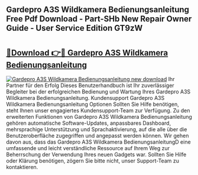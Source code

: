 ## Gardepro A3S Wildkamera Bedienungsanleitung Free Pdf Download - Part-SHb New Repair Owner Guide - User Service Edition GT9zW

# <h2><a href="http://df0kp0m.blite.top/?on=Gardepro+A3S+Wildkamera+Bedienungsanleitung">🔗Download 👉🔴 Gardepro A3S Wildkamera Bedienungsanleitung</a></h2>

[![Gardepro A3S Wildkamera Bedienungsanleitung new download](https://i.imgur.com/lujVjoI.png)](http://df0kp0m.blite.top/?on=Gardepro+A3S+Wildkamera+Bedienungsanleitung)
Ihr Partner für den Erfolg Dieses Benutzerhandbuch ist Ihr zuverlässiger Begleiter bei der erfolgreichen Bedienung und Wartung Ihres Gardepro A3S Wildkamera Bedienungsanleitung. Kundensupport Gardepro A3S Wildkamera Bedienungsanleitung Optionen Sollten Sie Hilfe benötigen, steht Ihnen unser engagiertes Kundensupport-Team zur Verfügung. Zu den erweiterten Funktionen von Gardepro A3S Wildkamera Bedienungsanleitung gehören automatische Software-Updates, anpassbares Dashboard, mehrsprachige Unterstützung und Sprachaktivierung, auf die alle über die Benutzeroberfläche zugegriffen und angepasst werden können. Wir gehen davon aus, dass das Gardepro A3S Wildkamera BedienungsanleitungD eine umfassende und leicht verständliche Ressource auf Ihrem Weg zur Beherrschung der Verwendung Ihres neuen Gadgets war. Sollten Sie Hilfe oder Klärung benötigen, zögern Sie bitte nicht, unser Support-Team zu kontaktieren.
